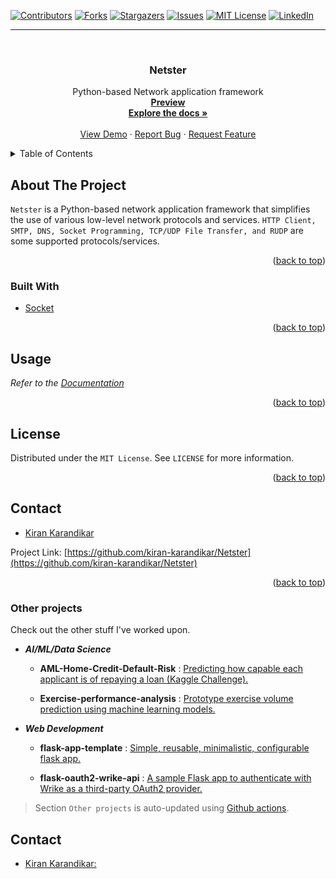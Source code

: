 <div id="top"></div>

[![Contributors][contributors-shield]][contributors-url]
[![Forks][forks-shield]][forks-url]
[![Stargazers][stars-shield]][stars-url]
[![Issues][issues-shield]][issues-url]
[![MIT License][license-shield]][license-url]
[![LinkedIn][linkedin-shield]][linkedin-url]

[contributors-shield]: https://img.shields.io/github/contributors/kiran-karandikar/Netster?style=for-the-badge

[contributors-url]: https://github.com/Kiran-Karandikar/Netster/graphs/contributors

[forks-shield]: https://img.shields.io/github/forks/Kiran-Karandikar/Netster?style=for-the-badge

[forks-url]: https://github.com/Kiran-Karandikar/Netster/network

[stars-shield]: https://img.shields.io/github/stars/Kiran-Karandikar/Netster?style=for-the-badge

[stars-url]: https://github.com/Kiran-Karandikar/Netster/stargazers

[issues-shield]: https://img.shields.io/github/issues/Kiran-Karandikar/Netster?style=for-the-badge

[issues-url]: https://github.com/Kiran-Karandikar/Netster/issues

[license-shield]: https://img.shields.io/github/license/Kiran-Karandikar/Netster?style=for-the-badge

[license-url]: https://github.com/Kiran-Karandikar/Netster/blob/master/LICENSE

[linkedin-shield]: https://img.shields.io/badge/-LinkedIn-black.svg?style=for-the-badge&logo=linkedin&colorB=555

[linkedin-url]: https://linkedin.com/in/kiran-karandikar

---------


<!-- PROJECT LOGO -->
<br />
<div align="center">
<h3 align="center">Netster</h3>
  <p align="center">
    Python-based Network application framework    
    <br />    
    <a href="https://kiran-karandikar.github.io/Netster"><strong>Preview</strong></a>
    <br />
    <a href="https://github.com/kiran-karandikar/Netster"><strong>Explore the docs »</strong></a>
    <br />
    <br />
    <a href="https://github.com/kiran-karandikar/Netster">View Demo</a>
    ·
    <a href="https://github.com/kiran-karandikar/Netster/issues">Report Bug</a>
    ·
    <a href="https://github.com/kiran-karandikar/Netster/issues">Request Feature</a>
  </p>
</div>

<!-- BADGES.MD Finish -->
<!-- BADGES.MD Finish -->



<!-- TABLE OF CONTENTS -->
<details>
  <summary>Table of Contents</summary>
  <ol>
    <li>
      <a href="#about-the-project">About The Project</a>
      <ul>
        <li><a href="#built-with">Built With</a></li>
      </ul>
    </li>
    <li>
      <a href="#getting-started">Getting Started</a>
      <ul>
        <li><a href="#prerequisites">Prerequisites</a></li>
        <li><a href="#installation">Installation</a></li>
      </ul>
    </li>
    <li><a href="#usage">Usage</a></li>
    <!-- <li><a href="#roadmap">Roadmap</a></li> -->
    <li><a href="#license">License</a></li>
    <li><a href="#contact">Contact</a></li>
    <li><a href="#acknowledgments">Acknowledgments</a></li>
  </ol>
</details>

<!-- ABOUT THE PROJECT -->

## About The Project

<!-- [![Product Name Screen Shot][product-screenshot]](https://example.com) -->

`Netster` is a Python-based network application framework that simplifies the
use
of various low-level network protocols and
services. `HTTP Client, SMTP, DNS, Socket Programming, TCP/UDP File Transfer,
and RUDP` are some supported protocols/services.

<p align="right">(<a href="#top">back to top</a>)</p>

### Built With

* [Socket](https://docs.python.org/3/library/socket.html)

<p align="right">(<a href="#top">back to top</a>)</p>

<!-- USAGE EXAMPLES -->

## Usage

_Refer to
the [Documentation](https://github.com/Kiran-Karandikar/Netster/wiki/Netster)_

<p align="right">(<a href="#top">back to top</a>)</p>


<!-- LICENSE -->

## License

Distributed under the `MIT License`. See `LICENSE` for more information.

<p align="right">(<a href="#top">back to top</a>)</p>


<!-- MARKDOWN LINKS & IMAGES -->

<!-- CONTACT -->

## Contact

- [Kiran Karandikar](mailto:khkarandikar@gmail.com)

Project
Link: [https://github.com/kiran-karandikar/Netster](https://github.com/kiran-karandikar/Netster)

<p align="right">(<a href="#top">back to top</a>)</p>



### Other projects

Check out the other stuff I've worked upon.

- ___AI/ML/Data Science___

  - **AML-Home-Credit-Default-Risk** : [Predicting how capable each applicant is of repaying a loan \(Kaggle Challenge\).](https://github.com/Kiran-Karandikar/AML-Home-Credit-Default-Risk)

  - **Exercise-performance-analysis** : [Prototype exercise volume prediction using machine learning models.](https://github.com/Kiran-Karandikar/Exercise-performance-analysis)

- ___Web Development___

  - **flask-app-template** : [Simple, reusable, minimalistic, configurable flask app.](https://github.com/Kiran-Karandikar/flask-app-template)

  - **flask-oauth2-wrike-api** : [A sample Flask app to authenticate with Wrike as a third-party OAuth2 provider.](https://github.com/Kiran-Karandikar/flask-oauth2-wrike-api)

> Section `Other projects` is auto-updated using [Github actions](https://github.com/features/actions). 
<!-- CONTACT -->
## Contact

- [Kiran Karandikar:](mailto:connect.funnel.github@kirankarandikar.com)
